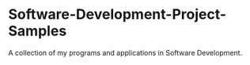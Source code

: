 # Software-Development-Project-Samples
A collection of my programs and applications in Software Development.
